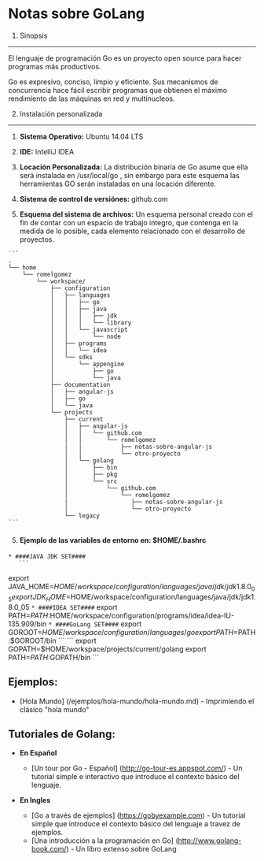 Notas sobre GoLang
==================

1. Sinopsis
-----------

El lenguaje de programación Go es un proyecto open source para hacer programas más productivos. 

Go es expresivo, conciso, limpio y eficiente. Sus mecanismos de concurrencia hace fácil escribir programas que obtienen el máximo rendimiento de las máquinas en red y multinucleos. 


2. Instalación personalizada
----------------------------

   1. **Sistema Operativo:** Ubuntu 14.04 LTS
   
   2. **IDE:** IntelliJ IDEA

   2. **Locación Personalizada:** La distribución binaria de Go asume que ella será instalada en /usr/local/go , sin embargo para este esquema las herramientas GO serán instaladas en una locación diferente.
   
   3. **Sistema de control de versiónes:** github.com 

   4. **Esquema del sistema de archivos:** Un esquema personal creado con el fin de contar con un espacio de trabajo integro, que contenga en la medida de lo posible, cada elemento relacionado con el desarrollo de proyectos.

    ```
    .
    └── home
        └── romelgomez
            └── workspace/
                ├── configuration
                │   ├── languages
                │   │   ├── go
                │   │   ├── java
                │   │   │   ├── jdk
                │   │   │   └── library
                │   │   └── javascript
                │   │       └── node
                │   ├── programs
                │   │   └── idea
                │   └── sdks
                │       └── appengine
                │           ├── go
                │           └── java
                ├── documentation
                │   ├── angular-js
                │   ├── go
                │   └── java
                └── projects
                    ├── current
                    │   ├── angular-js
                    │   │   └── github.com
                    │   │       └── romelgomez
                    |   |           ├── notas-sobre-angular-js
                    │   │           └── otro-proyecto
                    │   └── golang
                    │       ├── bin
                    │       ├── pkg
                    │       └── src
                    │           └── github.com
                    │               └── romelgomez
                    |                  ├── notas-sobre-angular-js  
                    │                  └── otro-proyecto
                    └── legacy
    ```


   5. #### Ejemplo de las variables de entorno en: $HOME/.bashrc ####

    * ####JAVA JDK SET####
       ```
export JAVA_HOME=$HOME/workspace/configuration/languages/java/jdk/jdk1.8.0_05
export JDK_HOME=$HOME/workspace/configuration/languages/java/jdk/jdk1.8.0_05
       ```
    * ####IDEA SET####
       ```
export PATH=$PATH:$HOME/workspace/configuration/programs/idea/idea-IU-135.909/bin
       ```
    * ####GoLang SET####
       ```
export GOROOT=$HOME/workspace/configuration/languages/go
export PATH=$PATH:$GOROOT/bin
       ```
       ```
export GOPATH=$HOME/workspace/projects/current/golang
export PATH=$PATH:$GOPATH/bin
       ```


Ejemplos:
---------

* [Hola Mundo] (/ejemplos/hola-mundo/hola-mundo.md) - Imprimiendo el clásico "hola mundo"


Tutoriales de Golang:
---------------------

- **En Español**
    - [Un tour por Go - Español] (http://go-tour-es.appspot.com/) - Un tutorial simple e interactivo que introduce el contexto básico del lenguaje.

- **En Ingles**
    - [Go a través de ejemplos] (https://gobyexample.com) - Un tutorial simple que introduce el contexto básico del lenguaje a travez de ejemplos.
    - [Una introducción a la programación en Go] (http://www.golang-book.com/) - Un libro extenso sobre GoLang
